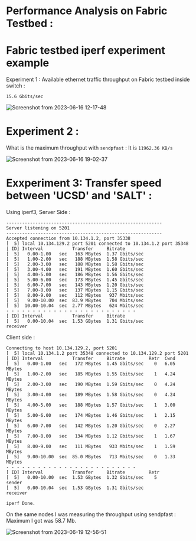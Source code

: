 # Performance Analysis on Fabric Testbed : 

# Fabric testbed iperf experiment example

Experiment 1 : Available ethernet traffic throughput on Fabric testbed inside switch : 

```
15.6 Gbits/sec
```

![Screenshot from 2023-06-16 12-17-48](https://github.com/nagmat1/fabric_ethernet_througput_exp/assets/51871069/f20082fc-2aa4-44f8-8978-1648be36c264)

# Experiment 2 : 

What is the maximum throughput with ``` sendpfast ``` : It is ``` 11962.36 KB/s ```

![Screenshot from 2023-06-16 19-02-37](https://github.com/nagmat1/fabric_ethernet_througput_exp/assets/51871069/8a0ca94f-b3b2-4a27-bceb-179cba7100c6)

# Exxperiment 3: Transfer speed between 'UCSD' and 'SALT' : 

Using iperf3, Server Side :

``` 
-----------------------------------------------------------
Server listening on 5201
-----------------------------------------------------------
Accepted connection from 10.134.1.2, port 35338
[  5] local 10.134.129.2 port 5201 connected to 10.134.1.2 port 35348
[ ID] Interval           Transfer     Bitrate
[  5]   0.00-1.00   sec   163 MBytes  1.37 Gbits/sec                  
[  5]   1.00-2.00   sec   188 MBytes  1.58 Gbits/sec                  
[  5]   2.00-3.00   sec   188 MBytes  1.58 Gbits/sec                  
[  5]   3.00-4.00   sec   191 MBytes  1.60 Gbits/sec                  
[  5]   4.00-5.00   sec   186 MBytes  1.56 Gbits/sec                  
[  5]   5.00-6.00   sec   173 MBytes  1.45 Gbits/sec                  
[  5]   6.00-7.00   sec   143 MBytes  1.20 Gbits/sec                  
[  5]   7.00-8.00   sec   137 MBytes  1.15 Gbits/sec                  
[  5]   8.00-9.00   sec   112 MBytes   937 Mbits/sec                  
[  5]   9.00-10.00  sec  83.9 MBytes   704 Mbits/sec                  
[  5]  10.00-10.04  sec  2.77 MBytes   624 Mbits/sec                  
- - - - - - - - - - - - - - - - - - - - - - - - -
[ ID] Interval           Transfer     Bitrate
[  5]   0.00-10.04  sec  1.53 GBytes  1.31 Gbits/sec                  receiver
```

Client side : 
```
Connecting to host 10.134.129.2, port 5201
[  5] local 10.134.1.2 port 35348 connected to 10.134.129.2 port 5201
[ ID] Interval           Transfer     Bitrate         Retr  Cwnd
[  5]   0.00-1.00   sec   172 MBytes  1.45 Gbits/sec    0   6.05 MBytes       
[  5]   1.00-2.00   sec   185 MBytes  1.55 Gbits/sec    1   4.24 MBytes       
[  5]   2.00-3.00   sec   190 MBytes  1.59 Gbits/sec    0   4.24 MBytes       
[  5]   3.00-4.00   sec   189 MBytes  1.58 Gbits/sec    0   4.24 MBytes       
[  5]   4.00-5.00   sec   188 MBytes  1.57 Gbits/sec    1   3.00 MBytes       
[  5]   5.00-6.00   sec   174 MBytes  1.46 Gbits/sec    1   2.15 MBytes       
[  5]   6.00-7.00   sec   142 MBytes  1.20 Gbits/sec    0   2.27 MBytes       
[  5]   7.00-8.00   sec   134 MBytes  1.12 Gbits/sec    1   1.67 MBytes       
[  5]   8.00-9.00   sec   111 MBytes   933 Mbits/sec    1   1.59 MBytes       
[  5]   9.00-10.00  sec  85.0 MBytes   713 Mbits/sec    0   1.33 MBytes       
- - - - - - - - - - - - - - - - - - - - - - - - -
[ ID] Interval           Transfer     Bitrate         Retr
[  5]   0.00-10.00  sec  1.53 GBytes  1.32 Gbits/sec    5             sender
[  5]   0.00-10.04  sec  1.53 GBytes  1.31 Gbits/sec                  receiver

iperf Done.
```

On the same nodes I was measuring the throughput using sendpfast : Maximum I got was 58.7 Mb. 

![Screenshot from 2023-06-19 12-56-51](https://github.com/nagmat1/fabric_ethernet_througput_exp/assets/51871069/8d69a990-3dea-461f-b038-ce29fec09b06)






